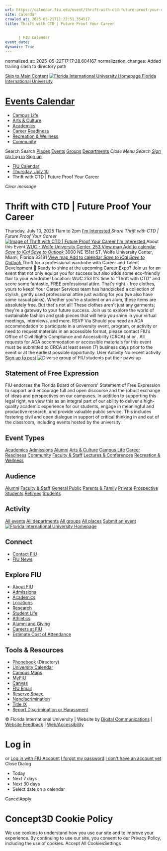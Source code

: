 ```yaml
---
url: https://calendar.fiu.edu/event/thrift-with-ctd-future-proof-your-career/
site: Calendar
crawled_at: 2025-05-21T11:22:51.354517
title: Thrift with CTD | Future Proof Your Career
    
    
      | FIU Calendar
event_date: 
dynamic: True
---
```

normalized_at: 2025-05-22T17:17:28.604167
normalization_changes: Added trailing slash to directory path

[Skip to Main Content](https://calendar.fiu.edu/event/thrift-with-ctd-future-proof-your-career#main-content)
[![Florida International University Homepage](https://digicdn.fiu.edu/core/_assets/images/logo-top.png) Florida International University](https://www.fiu.edu)
# [Events Calendar ](https://calendar.fiu.edu/)
  * [Campus Life](https://calendar.fiu.edu/calendar?event_types%5B%5D=127595)
  * [Arts & Culture](https://calendar.fiu.edu/calendar?event_types%5B%5D=127590)
  * [Academics](https://calendar.fiu.edu/calendar?event_types%5B%5D=127582)
  * [Career Readiness](https://calendar.fiu.edu/calendar?event_types%5B%5D=127584)
  * [Recreation & Wellness](https://calendar.fiu.edu/calendar?event_types%5B%5D=127603)
  * [Community](https://calendar.fiu.edu/calendar?event_types%5B%5D=127601)


Search Search
[Places](https://calendar.fiu.edu/search/places) [Events](https://calendar.fiu.edu/calendar) [Groups](https://calendar.fiu.edu/search/groups) [Departments](https://calendar.fiu.edu/search/departments)
_Close Menu_
_Search_ [ _Sign Up_ ](https://calendar.fiu.edu/signup)
[Log in](https://calendar.fiu.edu/auth/shib_login?previous_url=https%3A%2F%2Fcalendar.fiu.edu%2Fevent%2Fthrift-with-ctd-future-proof-your-career) [Sign up](https://calendar.fiu.edu/signup)
  * [FIU Calendar](https://calendar.fiu.edu/)
  * [Thursday, July 10](https://calendar.fiu.edu/calendar/day/2025/7/10)
  * Thrift with CTD | Future Proof Your Career


_Clear message_
# Thrift with CTD | Future Proof Your Career
Thursday, July 10, 2025 11am to 2pm 
[ I'm Interested ](https://calendar.fiu.edu/event/49702701228737/confirm?return=https%3A%2F%2Fcalendar.fiu.edu%2Fevent%2Fthrift-with-ctd-future-proof-your-career)
_Share Thrift with CTD | Future Proof Your Career_
[ ![Image of Thrift with CTD | Future Proof Your Career](https://localist-images.azureedge.net/photos/49702704107532/card/4696c0a138c4e42f7b11ad470b1cc30680abfc50.jpg) ](https://calendar.fiu.edu/photo/49702704107532)
[ I'm Interested ](https://calendar.fiu.edu/event/49702701228737/confirm?return=https%3A%2F%2Fcalendar.fiu.edu%2Fevent%2Fthrift-with-ctd-future-proof-your-career)
About this Event
[ WUC - Wolfe University Center, 253 ](https://calendar.fiu.edu/wuc) [View map ](https://calendar.fiu.edu/event/thrift-with-ctd-future-proof-your-career#about_map)
[Add to calendar ](https://calendar.fiu.edu/event/thrift-with-ctd-future-proof-your-career)
[ _Save to iCal_ ](https://calendar.fiu.edu/event/thrift-with-ctd-future-proof-your-career.ics "Save to iCal") [ _Save to Outlook_ ](https://calendar.fiu.edu/event/thrift-with-ctd-future-proof-your-career.ics "Save to Outlook")
3000 NE 151st ST, Wolfe University Center, Miami, Florida 33181
[View map ](https://calendar.fiu.edu/event/thrift-with-ctd-future-proof-your-career#about_map)
[Add to calendar ](https://calendar.fiu.edu/event/thrift-with-ctd-future-proof-your-career)
[ _Save to iCal_ ](https://calendar.fiu.edu/event/thrift-with-ctd-future-proof-your-career.ics "Save to iCal") [ _Save to Outlook_ ](https://calendar.fiu.edu/event/thrift-with-ctd-future-proof-your-career.ics "Save to Outlook")
Thrift for a professional wardrobe with Career and Talent Development 🌟 Ready to shine at the upcoming Career Expo? Join us for an event that not only equips you for success but also adds some eco-friendly flair to your wardrobe! 
Location: WUC 253 It's time to "Thrift with CTD" and score some fantastic, FREE professional attire. That's right - free clothes, yours to keep! Your Career Services team has handpicked a collection of stylish, gently used professional attire just waiting for you (we also have some casual picks). Whether you're a student or an alum, these items are absolutely free. But that's not all! These clothes aren't just any garments; they're a gateway to your future success. Join us to explore the world of sustainable fashion and grab pieces that will help you shine in your virtual meetings, interviews, and more.
RSVP Via 
Should you need an ADA accommodation to participate in a university event, program, or activity or need to request materials in an accessible format, please contact FIU’s Office of Civil Rights Compliance and Accessibility (CRCA) at or . All requests for ADA accommodation or accessible materials for this event must be submitted to CRCA at least seven (7) business days prior to the event or at the earliest possible opportunity. 
User Activity
No recent activity
[Sign up to post](https://calendar.fiu.edu/auth/shib_login?previous_url=https%3A%2F%2Fcalendar.fiu.edu%2Fevent%2Fthrift-with-ctd-future-proof-your-career)
![Diverse group of FIU students put their paws up](https://www.fiu.edu/_assets/images/thumbnail-students-paw.jpg)
## Statement of Free Expression
FIU endorses the Florida Board of Governors' Statement of Free Expression to support and encourage full and open discourse and the robust exchange of ideas and perspectives on our campuses. In addition to supporting this legal right, we view this as an integral part of our ability to deliver a high-quality academic experience for our students, engage in meaningful and productive research, and provide valuable public service. This includes fostering civil and open dialogue in support of critical thinking in and out of the classroom, including events hosted by the university.
## Event Types
[Academics](https://calendar.fiu.edu/calendar?event_types%5B%5D=127582)
[Admissions](https://calendar.fiu.edu/calendar?event_types%5B%5D=127583)
[Alumni](https://calendar.fiu.edu/calendar?event_types%5B%5D=127589)
[Arts & Culture](https://calendar.fiu.edu/calendar?event_types%5B%5D=127590)
[Campus Life](https://calendar.fiu.edu/calendar?event_types%5B%5D=127595)
[Career Readiness](https://calendar.fiu.edu/calendar?event_types%5B%5D=127584)
[Community](https://calendar.fiu.edu/calendar?event_types%5B%5D=127601)
[Faculty & Staff](https://calendar.fiu.edu/calendar?event_types%5B%5D=127602)
[Lectures & Conferences](https://calendar.fiu.edu/calendar?event_types%5B%5D=127587)
[Recreation & Wellness](https://calendar.fiu.edu/calendar?event_types%5B%5D=127603)
## Audience
[Alumni](https://calendar.fiu.edu/calendar?event_types%5B%5D=121721)
[Faculty & Staff](https://calendar.fiu.edu/calendar?event_types%5B%5D=121720)
[General Public](https://calendar.fiu.edu/calendar?event_types%5B%5D=121722)
[Parents & Family](https://calendar.fiu.edu/calendar?event_types%5B%5D=36918157286658)
[Private](https://calendar.fiu.edu/calendar?event_types%5B%5D=129753)
[Prospective Students](https://calendar.fiu.edu/calendar?event_types%5B%5D=121723)
[Retirees](https://calendar.fiu.edu/calendar?event_types%5B%5D=37290279036119)
[Students](https://calendar.fiu.edu/calendar?event_types%5B%5D=121719)
## Activity
[All events](https://calendar.fiu.edu/search?what=events)
[All departments](https://calendar.fiu.edu/search/departments)
[All groups](https://calendar.fiu.edu/search?what=groups)
[All places](https://calendar.fiu.edu/search?what=places)
[Submit an event](https://calendar.fiu.edu/admin/events/new/basic-information)
[ ![Florida International University Homepage](https://digicdn.fiu.edu/core/_assets/images/footer-logo.svg) ](https://www.fiu.edu/)
## Connect
  * [Contact FIU](https://www.fiu.edu/about/contact-us/index.html)
  * [FIU News](https://news.fiu.edu/)


## Explore FIU
  * [About FIU](https://www.fiu.edu/about/index.html)
  * [Admissions](https://www.fiu.edu/admissions/index.html)
  * [Academics](https://www.fiu.edu/academics/index.html)
  * [Locations](https://www.fiu.edu/locations/index.html)
  * [Research](https://www.fiu.edu/research/index.html)
  * [Student Life](https://www.fiu.edu/student-life/index.html)
  * [Athletics](https://www.fiu.edu/athletics/index.html)
  * [Alumni and Giving](https://www.fiu.edu/alumni-and-giving/index.html)
  * [Careers at FIU](https://hr.fiu.edu/careers/)
  * [Estimate Cost of Attendance](https://onestop.fiu.edu/finances/estimate-your-costs/)


## Tools & Resources
  * [Phonebook](https://phonebook.fiu.edu) (Directory)
  * [University Calendar](https://calendar.fiu.edu/)
  * [Campus Maps](https://campusmaps.fiu.edu/)
  * [MyFIU](https://my.fiu.edu/)
  * [Canvas](https://canvas.fiu.edu)
  * [FIU Email](http://mail.fiu.edu/)
  * [Reserve Space](https://reservespace.fiu.edu/make-reservation/)
  * [Nondiscrimination](https://ace.fiu.edu/civil-rights-and-accessibility/harassment-and-discrimination/)
  * [Title IX](https://ace.fiu.edu/title-ix/)
  * [Report Discrimination or Harassment](https://report.fiu.edu/)


© Florida International University  | Website by [Digital Communications](https://stratcomm.fiu.edu/digital-print/websites/) | [Website Feedback](https://webforms.fiu.edu/view.php?id=370774&element_5=https://calendar.fiu.edu/https://calendar.fiu.edu/) | [Web/Accessibility](https://accessibility.fiu.edu/)
# Log in
or
[Log in with FIU Account](https://calendar.fiu.edu/auth/shib_login?previous_url=https%3A%2F%2Fcalendar.fiu.edu%2Fevent%2Fthrift-with-ctd-future-proof-your-career)
[I forgot my password](https://calendar.fiu.edu/auth/forgot) [I don't have an account yet](https://calendar.fiu.edu/signup)
Close Dialog
  * Today
  * Next 7 days
  * Next 30 days
  * Select date on a calendar


CancelApply
# Concept3D Cookie Policy
We use cookies to understand how you use our site and to improve your experience. By continuing to use our site, you consent to our Privacy Policy, including the use of cookies. 
Accept All CookiesSettings
